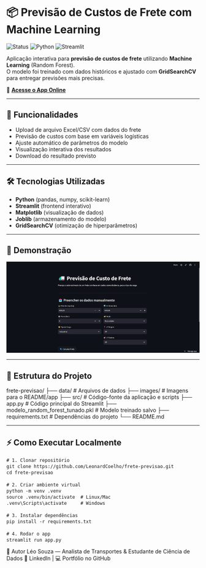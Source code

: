 # 📦 Previsão de Custos de Frete com Machine Learning

![Status](https://img.shields.io/badge/status-online-brightgreen)
![Python](https://img.shields.io/badge/python-3.10%2B-blue)
![Streamlit](https://img.shields.io/badge/streamlit-app-red)

Aplicação interativa para **previsão de custos de frete** utilizando **Machine Learning** (Random Forest).  
O modelo foi treinado com dados históricos e ajustado com **GridSearchCV** para entregar previsões mais precisas.

🔗 **[Acesse o App Online](https://frete-previsao-fz2s5ocwoc97y6ggf2bm2m.streamlit.app/)**

---

## 🚀 Funcionalidades

- Upload de arquivo Excel/CSV com dados do frete
- Previsão de custos com base em variáveis logísticas
- Ajuste automático de parâmetros do modelo
- Visualização interativa dos resultados
- Download do resultado previsto

---

## 🛠️ Tecnologias Utilizadas

- **Python** (pandas, numpy, scikit-learn)
- **Streamlit** (frontend interativo)
- **Matplotlib** (visualização de dados)
- **Joblib** (armazenamento do modelo)
- **GridSearchCV** (otimização de hiperparâmetros)

---

## 📸 Demonstração

![App Preview](images/Print.jpg)

---

## 📂 Estrutura do Projeto

frete-previsao/
├── data/ # Arquivos de dados
├── images/ # Imagens para o README/app
├── src/ # Código-fonte da aplicação e scripts
├── app.py # Código principal do Streamlit
├── modelo_random_forest_tunado.pkl # Modelo treinado salvo
├── requirements.txt # Dependências do projeto
└── README.md

---

## ⚡ Como Executar Localmente

```
# 1. Clonar repositório
git clone https://github.com/LeonardCoelho/frete-previsao.git
cd frete-previsao

# 2. Criar ambiente virtual
python -m venv .venv
source .venv/bin/activate  # Linux/Mac
.venv\Scripts\activate     # Windows

# 3. Instalar dependências
pip install -r requirements.txt

# 4. Rodar o app
streamlit run app.py
```

📌 Autor
Léo Souza — Analista de Transportes & Estudante de Ciência de Dados
💼 LinkedIn | 💻 Portfólio no GitHub
